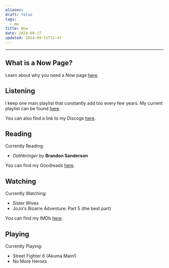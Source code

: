```yaml
---
aliases: 
draft: false
tags:
  - me
title: Now
date: 2024-08-17
updated: 2024-09-15T13:47
---
```


-------------------------------------------------------------------------------


## What is a Now Page?

Learn about why you need a Now page [here](https://nownownow.com/about).


## Listening

I keep one main playlist that constantly add too every few years. My current playlist can be found [here](https://open.spotify.com/playlist/3feDlFqrgP49k8q43rpkip?si=2xnKT7-mTcCSmOrkPe-zJA&pi=u-5Fcl0Ir7QaWk).

You can also find a link to my Discogs [here](https://www.discogs.com/user/binky_core).


## Reading

Currently Reading: 
- *Oathbringer* by **Brandon Sanderson**

You can find my Goodreads [here](https://www.goodreads.com/user/show/119117493).


## Watching

Currently Watching:
- Sister Wives
- JoJo's Bizarre Adventure: Part 5 (the best part)

You can find my IMDb [here](https://www.imdb.com/user/ur42380257/ratings/).

## Playing

Currently Playing:
- Street Fighter 6 (Akuma Main!)
- No More Heroes 
